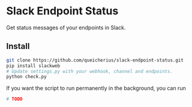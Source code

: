 # Slack Endpoint Status

Get status messages of your endpoints in Slack.

## Install

```bash
git clone https://github.com/queicherius/slack-endpoint-status.git
pip install slackweb
# Update settings.py with your webhook, channel and endpoints.
python check.py
```

If you want the script to run permanently in the background, you can run

```bash
# TODO
```